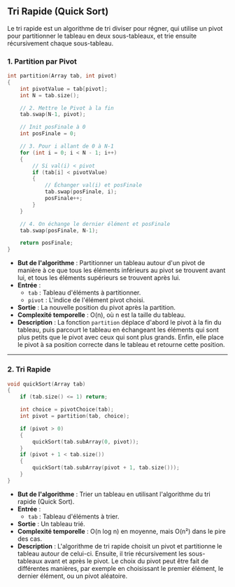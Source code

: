 ## Tri Rapide (Quick Sort)

Le tri rapide est un algorithme de tri diviser pour régner, qui utilise un pivot pour partitionner le tableau en deux sous-tableaux, et trie ensuite récursivement chaque sous-tableau.

### 1. Partition par Pivot
```c
int partition(Array tab, int pivot)
{
    int pivotValue = tab[pivot];
    int N = tab.size();

    // 2. Mettre le Pivot à la fin
    tab.swap(N-1, pivot);

    // Init posFinale à 0
    int posFinale = 0;

    // 3. Pour i allant de 0 à N-1
    for (int i = 0; i < N - 1; i++) 
    {
        // Si val(i) < pivot
        if (tab[i] < pivotValue)
        {
            // Échanger val(i) et posFinale
            tab.swap(posFinale, i);
            posFinale++;
        }
    }

    // 4. On échange le dernier élément et posFinale
    tab.swap(posFinale, N-1);

    return posFinale;
}
```
- **But de l'algorithme** : Partitionner un tableau autour d'un pivot de manière à ce que tous les éléments inférieurs au pivot se trouvent avant lui, et tous les éléments supérieurs se trouvent après lui.
- **Entrée** :
  - `tab` : Tableau d'éléments à partitionner.
  - `pivot` : L'indice de l'élément pivot choisi.
- **Sortie** : La nouvelle position du pivot après la partition.
- **Complexité temporelle** : O(n), où n est la taille du tableau.
- **Description** : La fonction `partition` déplace d'abord le pivot à la fin du tableau, puis parcourt le tableau en échangeant les éléments qui sont plus petits que le pivot avec ceux qui sont plus grands. Enfin, elle place le pivot à sa position correcte dans le tableau et retourne cette position.

---

### 2. Tri Rapide
```c
void quickSort(Array tab)
{
    if (tab.size() <= 1) return;

    int choice = pivotChoice(tab);
    int pivot = partition(tab, choice);

    if (pivot > 0) 
    {
        quickSort(tab.subArray(0, pivot)); 
    }
    if (pivot + 1 < tab.size()) 
    {
        quickSort(tab.subArray(pivot + 1, tab.size())); 
    }
}
```
- **But de l'algorithme** : Trier un tableau en utilisant l'algorithme du tri rapide (Quick Sort).
- **Entrée** :
  - `tab` : Tableau d'éléments à trier.
- **Sortie** : Un tableau trié.
- **Complexité temporelle** : O(n log n) en moyenne, mais O(n²) dans le pire des cas.
- **Description** : L'algorithme de tri rapide choisit un pivot et partitionne le tableau autour de celui-ci. Ensuite, il trie récursivement les sous-tableaux avant et après le pivot. Le choix du pivot peut être fait de différentes manières, par exemple en choisissant le premier élément, le dernier élément, ou un pivot aléatoire.
